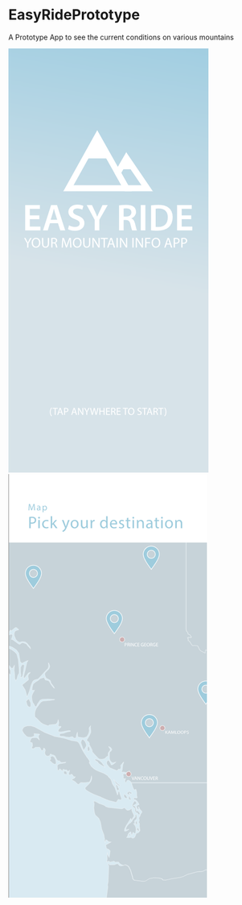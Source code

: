 # EasyRidePrototype
A Prototype App to see the current conditions on various mountains

![Screenshot1](https://github.com/Twanghofer/EasyRidePrototype/blob/master/Images/EasyRide_screenshot.png)
![Screenshot2](https://github.com/Twanghofer/EasyRidePrototype/blob/master/Images/EasyRide_screenshot_2.png)

